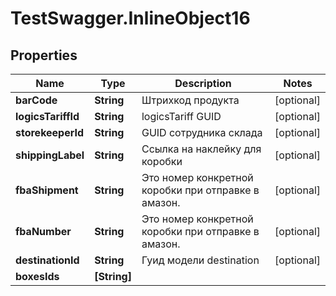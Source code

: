 # TestSwagger.InlineObject16

## Properties

Name | Type | Description | Notes
------------ | ------------- | ------------- | -------------
**barCode** | **String** | Штрихкод продукта | [optional] 
**logicsTariffId** | **String** |  logicsTariff GUID | [optional] 
**storekeeperId** | **String** | GUID сотрудника склада | [optional] 
**shippingLabel** | **String** | Ссылка на наклейку для коробки | [optional] 
**fbaShipment** | **String** | Это номер конкретной коробки при отправке в амазон. | [optional] 
**fbaNumber** | **String** | Это номер конкретной коробки при отправке в амазон. | [optional] 
**destinationId** | **String** | Гуид модели destination | [optional] 
**boxesIds** | **[String]** |  | 


